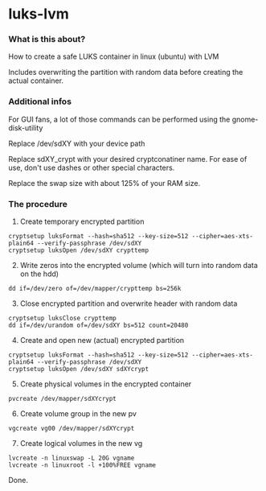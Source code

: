# luks-lvm
### What is this about?
How to create a safe LUKS container in linux (ubuntu) with LVM

Includes overwriting the partition with random data before creating the actual container.

### Additional infos

For GUI fans, a lot of those commands can be performed using the gnome-disk-utility

Replace /dev/sdXY with your device path

Replace sdXY_crypt with your desired cryptconatiner name. For ease of use, don't use dashes or other special characters.

Replace the swap size with about 125% of your RAM size.

### The procedure

1. Create temporary encrypted partition
```shell
cryptsetup luksFormat --hash=sha512 --key-size=512 --cipher=aes-xts-plain64 --verify-passphrase /dev/sdXY
cryptsetup luksOpen /dev/sdXY crypttemp
```

2. Write zeros into the encrypted volume (which will turn into random data on the hdd)
```shell
dd if=/dev/zero of=/dev/mapper/crypttemp bs=256k
```

3. Close encrypted partition and overwrite header with random data
```shell
cryptsetup luksClose crypttemp
dd if=/dev/urandom of=/dev/sdXY bs=512 count=20480
```

4. Create and open new (actual) encrypted partition
```shell
cryptsetup luksFormat --hash=sha512 --key-size=512 --cipher=aes-xts-plain64 --verify-passphrase /dev/sdXY
cryptsetup luksOpen /dev/sdXY sdXYcrypt
```

5. Create physical volumes in the encrypted container
```shell
pvcreate /dev/mapper/sdXYcrypt
```

6. Create volume group in the new pv
```shell
vgcreate vg00 /dev/mapper/sdXYcrypt
```

7. Create logical volumes in the new vg
```shell
lvcreate -n linuxswap -L 20G vgname
lvcreate -n linuxroot -l +100%FREE vgname
```

Done.

